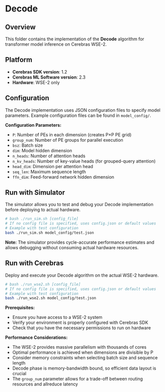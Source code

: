 # Decode

## Overview

This folder contains the implementation of the **Decode** algorithm for transformer model inference on Cerebras WSE-2.

## Platform

- **Cerebras SDK version**: 1.2
- **Cerebras ML Software version**: 2.3
- **Hardware**: WSE-2 only

## Configuration

The Decode implementation uses JSON configuration files to specify model parameters. Example configuration files can be found in `model_config/`.

**Configuration Parameters:**
- `P`: Number of PEs in each dimension (creates P×P PE grid)
- `group_num`: Number of PE groups for parallel execution
- `bsz`: Batch size
- `dim`: Model hidden dimension
- `n_heads`: Number of attention heads
- `n_kv_heads`: Number of key-value heads (for grouped-query attention)
- `head_dim`: Dimension per attention head
- `seq_len`: Maximum sequence length
- `ffn_dim`: Feed-forward network hidden dimension

## Run with Simulator

The simulator allows you to test and debug your Decode implementation before deploying to actual hardware.

```bash
# bash ./run_sim.sh [config_file]
# If no config file is specified, uses config.json or default values
# Example with test configuration
bash ./run_sim.sh model_config/test.json
```

**Note:** The simulator provides cycle-accurate performance estimates and allows debugging without consuming actual hardware resources.

## Run with Cerebras

Deploy and execute your Decode algorithm on the actual WSE-2 hardware.

```bash
# bash ./run_wse2.sh [config_file]
# If no config file is specified, uses config.json or default values
# Example with test configuration
bash ./run_wse2.sh model_config/test.json
```

**Prerequisites:**
- Ensure you have access to a WSE-2 system
- Verify your environment is properly configured with Cerebras SDK
- Check that you have the necessary permissions to run on hardware

**Performance Considerations:**
- The WSE-2 provides massive parallelism with thousands of cores
- Optimal performance is achieved when dimensions are divisible by P
- Consider memory constraints when selecting batch size and sequence length
- Decode phase is memory-bandwidth bound, so efficient data layout is crucial
- The `group_num` parameter allows for a trade-off between routing resources and allreduce latency
